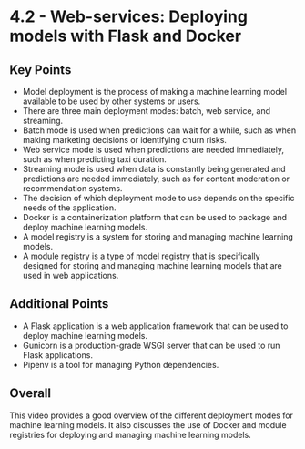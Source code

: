 # 4.2 - Web-services: Deploying models with Flask and Docker

## Key Points

* Model deployment is the process of making a machine learning model available to be used by other systems or users.
* There are three main deployment modes: batch, web service, and streaming.
* Batch mode is used when predictions can wait for a while, such as when making marketing decisions or identifying churn risks.
* Web service mode is used when predictions are needed immediately, such as when predicting taxi duration.
* Streaming mode is used when data is constantly being generated and predictions are needed immediately, such as for content moderation or recommendation systems.
* The decision of which deployment mode to use depends on the specific needs of the application.
* Docker is a containerization platform that can be used to package and deploy machine learning models.
* A model registry is a system for storing and managing machine learning models.
* A module registry is a type of model registry that is specifically designed for storing and managing machine learning models that are used in web applications.


## Additional Points

* A Flask application is a web application framework that can be used to deploy machine learning models.
* Gunicorn is a production-grade WSGI server that can be used to run Flask applications.
* Pipenv is a tool for managing Python dependencies.


## Overall

This video provides a good overview of the different deployment modes for machine learning models. It also discusses the use of Docker and module registries for deploying and managing machine learning models.